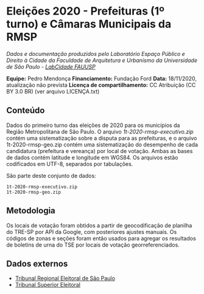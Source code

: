 Eleições 2020 - Prefeituras (1º turno) e Câmaras Municipais da RMSP
============
*Dados e documentação produzidos pelo Laboratório Espaço Público e Direito à Cidade da Faculdade de Arquitetura e Urbanismo da Universidade de São Paulo - [LabCidade FAUUSP](http://www.labcidade.fau.usp.br/)*

**Equipe:** Pedro Mendonça
**Financiamento:** Fundação Ford
**Data:** 18/11/2020, atualização não prevista
**Licença de compartilhamento:** CC Atribuição (CC BY 3.0 BR) (ver arquivo LICENÇA.txt)

## Conteúdo
Dados do primeiro turno das eleições de 2020 para os municípios da Região Metropolitana de São Paulo. O arquivo *1t-2020-rmsp-executivo.zip* contém uma sistematização sobre a disputa para as prefeituras, e o arquivo 1t-2020-rmsp-geo.zip contém uma sistematização do desempenho de cada candidatura (prefeitura e vereança) por local de votação. Ambas as bases de dados contém latitude e longitude em WGS84. Os arquivos estão codificados em UTF-8, separados por tabulações.

São parte deste conjunto de dados:

    1t-2020-rmsp-executivo.zip
    1t-2020-rmsp-geo.zip

## Metodologia
Os locais de votação foram obtidos a partir de geocodificação de planilha do TRE-SP por API da Google, com posteriores ajustes manuais. Os códigos de zonas e seções foram então usados para agregar os resultados de boletins de urna do TSE por locais de votação georreferenciados.

## Dados externos
- [Tribunal Regional Eleitoral de São Paulo](http://www.tre-sp.jus.br/eleitor/titulo-e-local-de-votacao/consulta-por-zona-eleitoral-e-bairro)
- [Tribunal Superior Eleitoral](http://www.tse.jus.br/eleicoes/estatisticas/repositorio-de-dados-eleitorais-1/repositorio-de-dados-eleitorais)

